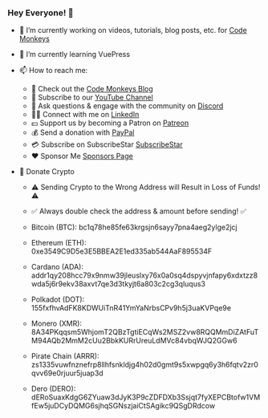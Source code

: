### Hey Everyone! 👋

- 🔭 I’m currently working on videos, tutorials, blog posts, etc. for <a href="https://github.com/codemonkeysio">Code Monkeys</a>

- 🌱 I’m currently learning VuePress

- 📫 How to reach me:

  - 🐒 Check out the <a href="https://www.codemonkeys.tech/">Code Monkeys Blog</a>
  - 🎥 Subscribe to our <a href="https://www.youtube.com/channel/UCteut5f1PHW8vP29o66z-kg">YouTube Channel</a>
  - 🤖 Ask questions & engage with the community on <a href="https://discord.gg/mh9rQmwJ8H">Discord</a>
  - 👷‍♂️ Connect with me on <a href="https://www.linkedin.com/in/jason-chiarulli-321358143/">LinkedIn</a>
  - 💵 Support us by becoming a Patron on <a href="https://www.patreon.com/codemonkeys?fan_landing=true">Patreon</a>
  - 💰 Send a donation with <a href="https://paypal.me/codemonkeystech?locale.x=en_US">PayPal</a>
  - 💳 Subscribe on SubscribeStar <a href="https://www.subscribestar.com/code-monkeys">SubscribeStar</a>
  - ❤️ Sponsor Me <a href="https://github.com/sponsors/jchiarulli?preview=true">Sponsors Page</a>

- 🔗 Donate Crypto

  - ⚠️ Sending Crypto to the Wrong Address will Result in Loss of Funds! ⚠️
  - ✅ Always double check the address & amount before sending! ✅

  - Bitcoin (BTC): bc1q78he85fe63krgsjn6sayy7pna4aeg2ylge2jcj

  - Ethereum (ETH): 0xe3549C9D5e3E5BBEA2E1ed335ab544AaF895534F

  - Cardano (ADA): addr1qy208hcc79x9nmw39jleuslxy76x0a0sq4dspyvjnfapy6xdxtzz8wda5j6r9ekv38axvt7qe3d3tkyjt6a803c2cg3qluqus3

  - Polkadot (DOT): 155fxfhvAdFK8KDWUiTnR41YmYaNrbsCPv9h5j3uaKVPqe9e

  - Monero (XMR): 8A34PKqqsm5WhjomT2QBzTgtiECqWs2MSZ2vw8RQQMmDiZAtFuTM94AQb2MmM2cUu2BbkKURrUreuLdMVc84vbqWJQ2GGw6

  - Pirate Chain (ARRR): zs1335vuwfnznefrp8llhfsnkldjg4h02d0gmt9s5xwpgq6y3h6fqtv2zr0qvv69e0rjuur5juap3d

  - Dero (DERO): dERoSuaxKdgG6ZYuaw3dJyK3P9cZDFDXb3Ssjqt7fyXEPCBtofw1VMfEw5juDCyDQMG6sjhqSGNszjaiCtSAgikc9QSgDRdcow
